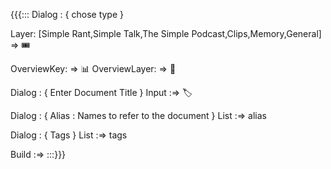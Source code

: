 {{{:::
Dialog : { 
chose type 
}

Layer: [Simple Rant,Simple Talk,The Simple Podcast,Clips,Memory,General] => 🎟️


OverviewKey: => 📊
OverviewLayer: => 🎫

Dialog : {
Enter Document Title 
}
Input :=> 🏷️


Dialog : {
Alias : 
Names to refer to the document
}
List :=> alias

Dialog : {
Tags 
}
List :=> tags

Build :=>
:::}}}
